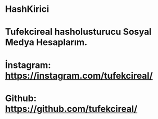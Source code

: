 # HashKirici
# Tufekcireal hasholusturucu Sosyal Medya Hesaplarım. 
# İnstagram: https://instagram.com/tufekcireal/ 
# Github: https://github.com/tufekcireal/
